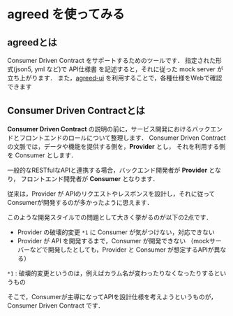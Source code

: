 # agreed を使ってみる

agreedとは
---

Consumer Driven Contract をサポートするためのツールです．
指定された形式(json5, yml など)で API仕様書 を記述すると，それに従った mock server が立ち上がります．
また，[agreed-ui](https://github.com/recruit-tech/agreed-ui) を利用することで，各種仕様をWebで確認できます

Consumer Driven Contractとは
---
**Consumer Driven Contract** の説明の前に，サービス開発におけるバックエンドとフロントエンドのロールについて整理します．
Consumer Driven Contractの文脈では，データや機能を提供する側を，**Provider** とし，
それを利用する側を Consumer とします．

一般的なRESTfulなAPIと連携する場合，バックエンド開発者が **Provider** となり，
フロントエンド開発者が **Consumer** となります．

従来は，Provider が APIのリクエストやレスポンスを設計し，それに従って
Consumerが開発するのが多かったように思えます．

このような開発スタイルでの問題として大きく挙がるのが以下の2点です．

- Provider の破壊的変更 `*1` に Consumer が気がつけない，対応できない
- Provider が API を開発するまで，Consumer が開発できない （mockサーバーなどで開発したとしても，Provider と Consumer が想定するAPIが異なる）

`*1` : 破壊的変更というのは，例えばカラム名が変わったりなくなったりするというもの

そこで，Consumerが主導になってAPIを設計仕様を考えようというものが， Consumer Driven Contract です．


